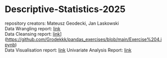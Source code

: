 # Descriptive-Statistics-2025
repository creators: Mateusz Geodecki, Jan Laskowski  
Data Wrangling report: [link](Combined_Exerc[ises.md)  
Data Cleansing report: [link]()](https://github.com/Grodekkk/pandas_exercises/blob/main/Exercise%204.ipynb)  
Data Visualisation report: [link](DataVisualisationReport/DataVisualisationReport.md)
Univariate Analysis Report: [link]()
